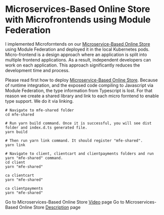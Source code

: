 # Microservices-Based Online Store with Microfrontends using Module Federation
I implemented Microforntends on our [Microservice-Based Online Store](https://github.com/Ashot72/Microservices-based-Online-Store) using Module Federation and deployed it in the local Kubernetes pods.
Micro-frontend is a design approach where an application is split into multiple frontend applications. As a result, independent developers can work on each application. This approach significantly reduces the development time and process.

Please read first how to deploy [Microservice-Based Online Store](https://github.com/Ashot72/Microservices-based-Online-Store).
Because of runtime integration, and the exposed code compiling to Javascript via Module Federation, the type information from Typescript is lost. For that reason we create a shared library and link to each micro forntend to enable type support. We do it via linking.

```
# Navigate to mfe-shared folder
cd mfe-shared

# Run yarn build command. Once it is successful, you will see dist folder and index.d.ts generated file.
yarn build

# Then run yarn link command. It should register "mfe-shared".
yarn link

# Navigate to client, clientcart and clientpayments folders and run yarn "mfe-shared" command.
cd client
yarn "mfe-shared"

ca clientcart
yarn "mfe-shared"

ca clientpayments
yarn "mfe-shared"

```

Go to Microservices-Based Online Store [Video](https://youtu.be/9Apf_SaA6nY) page
Go to Microservices-Based Online Store [Description](https://ashot72.github.io//Microfrontends-Microservices-Based-Online-Store/index.html) page
